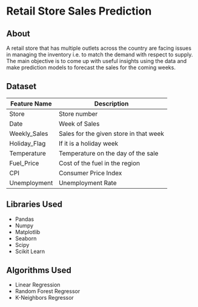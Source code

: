 # Retail Store Sales Prediction

## About
A retail store that has multiple outlets across the country are facing issues in managing the inventory i.e. to match the demand with respect to supply. The main objective is to come up with useful insights using the data and make prediction models to forecast the sales for the coming weeks.

## Dataset
| Feature Name | Description |
|--------------|-------------------------------------|
| Store | Store number |
| Date | Week of Sales |
| Weekly_Sales | Sales for the given store in that week |
|Holiday_Flag | If it is a holiday week |
| Temperature | Temperature on the day of the sale |
| Fuel_Price | Cost of the fuel in the region |
| CPI | Consumer Price Index |
| Unemployment | Unemployment Rate |

## Libraries Used
- Pandas
- Numpy
- Matplotlib
- Seaborn
- Scipy
- Scikit Learn

## Algorithms Used
- Linear Regression
- Random Forest Regressor
- K-Neighbors Regressor

